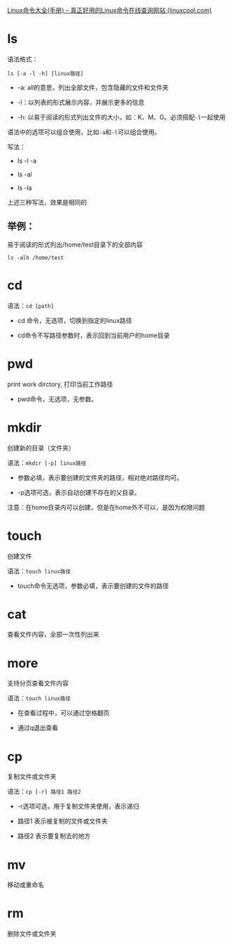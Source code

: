 

[Linux命令大全(手册) – 真正好用的Linux命令在线查询网站 (linuxcool.com)](https://www.linuxcool.com/)

# ls

语法格式：

`ls [-a -l -h] [linux路径]`

- -a: all的意思，列出全部文件，包含隐藏的文件和文件夹

- -l：以列表的形式展示内容，并展示更多的信息

- -h: 以易于阅读的形式列出文件的大小，如：K、M、G。必须搭配`-l`一起使用

语法中的选项可以组合使用，比如`-a`和`-l`可以组合使用。

写法：

- ls -l -a

- ls -al

- ls -la

上述三种写法，效果是相同的

## 举例：

易于阅读的形式列出/home/test目录下的全部内容

```shell
ls -alh /home/test
```



# cd

语法：`cd [path]`

- cd 命令，无选项，切换到指定的linux路径

- cd命令不写路径参数时，表示回到当前用户的home目录

# pwd

print work dirctory, 打印当前工作路径

- pwd命令，无选项，无参数。



# mkdir

创建新的目录（文件夹）

语法：`mkdir [-p] linux路径`

- 参数必填，表示要创建的文件夹的路径，相对绝对路径均可。

- -p选项可选，表示自动创建不存在的父目录。



注意：在home目录内可以创建，但是在home外不可以，是因为权限问题



# touch

创建文件

语法：`touch linux路径`

- touch命令无选项，参数必填，表示要创建的文件的路径





# cat

查看文件内容，全部一次性列出来



# more

支持分页查看文件内容

语法：`touch linux路径`

- 在查看过程中，可以通过空格翻页

- 通过q退出查看



# cp

复制文件或文件夹

语法：`cp [-r] 路径1 路径2`

- -r选项可选，用于复制文件夹使用，表示递归

- 路径1 表示被复制的文件或文件夹

- 路径2 表示要复制去的地方



# mv

移动或重命名



# rm

删除文件或文件夹
